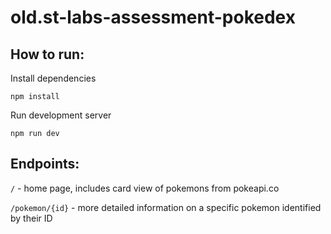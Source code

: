# old.st-labs-assessment-pokedex
 
## How to run:
Install dependencies
```
npm install
```

Run development server
```
npm run dev
```

## Endpoints:
`/` - home page, includes card view of pokemons from pokeapi.co

`/pokemon/{id}` - more detailed information on a specific pokemon identified by their ID
